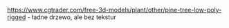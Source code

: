 https://www.cgtrader.com/free-3d-models/plant/other/pine-tree-low-poly-rigged - ładne drzewo, ale bez tekstur
